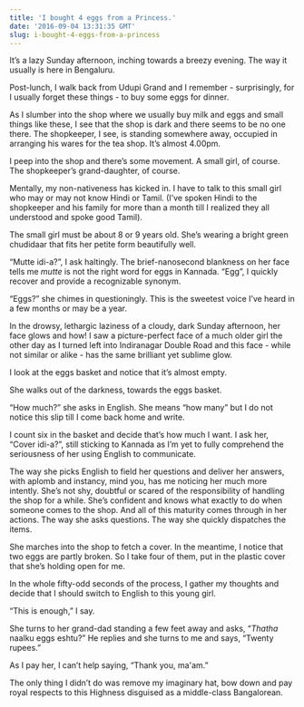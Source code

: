 ```yaml
---
title: 'I bought 4 eggs from a Princess.'
date: '2016-09-04 13:31:35 GMT'
slug: i-bought-4-eggs-from-a-princess
---
```

It’s a lazy Sunday afternoon, inching towards a breezy evening. The way it usually is here in Bengaluru.

Post-lunch, I walk back from Udupi Grand and I remember - surprisingly, for I usually forget these things - to buy some eggs for dinner.

As I slumber into the shop where we usually buy milk and eggs and small things like these, I see that the shop is dark and there seems to be no one there. The shopkeeper, I see, is standing somewhere away, occupied in arranging his wares for the tea shop. It’s almost 4.00pm.

I peep into the shop and there’s some movement. A small girl, of course. The shopkeeper’s grand-daughter, of course.

Mentally, my non-nativeness has kicked in. I have to talk to this small girl who may or may not know Hindi or Tamil. (I’ve spoken Hindi to the shopkeeper and his family for more than a month till I realized they all understood and spoke good Tamil).

The small girl must be about 8 or 9 years old. She’s wearing a bright green chudidaar that fits her petite form beautifully well.

“Mutte idi-a?”, I ask haltingly. The brief-nanosecond blankness on her face tells me _mutte_ is not the right word for eggs in Kannada. “Egg”, I quickly recover and provide a recognizable synonym.

“Eggs?” she chimes in questioningly. This is the sweetest voice I’ve heard in a few months or may be a year.

In the drowsy, lethargic laziness of a cloudy, dark Sunday afternoon, her face glows and how! I saw a picture-perfect face of a much older girl the other day as I turned left into Indiranagar Double Road and this face - while not similar or alike - has the same brilliant yet sublime glow.

I look at the eggs basket and notice that it’s almost empty.

She walks out of the darkness, towards the eggs basket.

“How much?” she asks in English. She means “how many” but I do not notice this slip till I come back home and write.

I count six in the basket and decide that’s how much I want. I ask her, “Cover idi-a?”, still sticking to Kannada as I’m yet to fully comprehend the seriousness of her using English to communicate.

The way she picks English to field her questions and deliver her answers, with aplomb and instancy, mind you, has me noticing her much more intently. She’s not shy, doubtful or scared of the responsibility of handling the shop for a while. She’s confident and knows what exactly to do when someone comes to the shop. And all of this maturity comes through in her actions. The way she asks questions. The way she quickly dispatches the items.

She marches into the shop to fetch a cover. In the meantime, I notice that two eggs are partly broken. So I take four of them, put in the plastic cover that she’s holding open for me.

In the whole fifty-odd seconds of the process, I gather my thoughts and decide that I should switch to English to this young girl.

“This is enough,” I say.

She turns to her grand-dad standing a few feet away and asks, “_Thatha_ naalku eggs eshtu?” He replies and she turns to me and says, “Twenty rupees.”

As I pay her, I can’t help saying, “Thank you, ma'am.”

The only thing I didn’t do was remove my imaginary hat, bow down and pay royal respects to this Highness disguised as a middle-class Bangalorean.